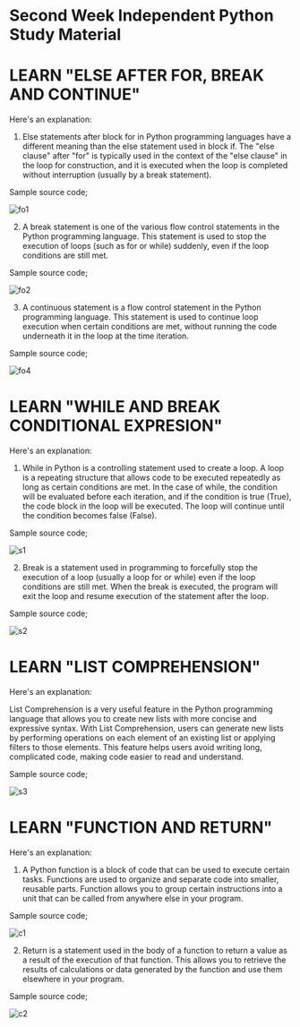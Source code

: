 # Second Week Independent Python Study Material

# LEARN "ELSE AFTER FOR, BREAK AND CONTINUE"

Here's an explanation:

1.	Else statements after block for in Python programming languages have a different meaning than the else statement used in block if. The "else clause" after "for" is typically used in the context of the "else clause" in the loop for construction, and it is executed when the loop is completed without interruption (usually by a break statement).

Sample source code;

![fo1](https://github.com/DanielAdless/Python-Minggu-Kedua/assets/145754190/112b6fb5-215d-42af-900b-f15a44dfb97f)


2.	A break statement is one of the various flow control statements in the Python programming language. This statement is used to stop the execution of loops (such as for or while) suddenly, even if the loop conditions are still met.

Sample source code;

![fo2](https://github.com/DanielAdless/Python-Minggu-Kedua/assets/145754190/a37eb5ee-d568-488e-9b13-b93bc39faa62)


3.	A continuous statement is a flow control statement in the Python programming language. This statement is used to continue loop execution when certain conditions are met, without running the code underneath it in the loop at the time iteration.

Sample source code;

![fo4](https://github.com/DanielAdless/Python-Minggu-Kedua/assets/145754190/314b741b-fafa-4fcf-9793-804aeaab45b9)



# LEARN "WHILE AND BREAK CONDITIONAL EXPRESION"

Here's an explanation:

1.	While in Python is a controlling statement used to create a loop. A loop is a repeating structure that allows code to be executed repeatedly as long as certain conditions are met. In the case of while, the condition will be evaluated before each iteration, and if the condition is true (True), the code block in the loop will be executed. The loop will continue until the condition becomes false (False).

Sample source code;

![s1](https://github.com/DanielAdless/Python-Minggu-Kedua/assets/145754190/f1e85420-1cd6-4179-abcf-3c3c09f7ec59)


2.	Break is a statement used in programming to forcefully stop the execution of a loop (usually a loop for or while) even if the loop conditions are still met. When the break is executed, the program will exit the loop and resume execution of the statement after the loop.

Sample source code;

![s2](https://github.com/DanielAdless/Python-Minggu-Kedua/assets/145754190/08a1ce04-b22d-49a2-a86a-4175ca4a8783)


# LEARN "LIST COMPREHENSION"

Here's an explanation:

List Comprehension is a very useful feature in the Python programming language that allows you to create new lists with more concise and expressive syntax. With List Comprehension, users can generate new lists by performing operations on each element of an existing list or applying filters to those elements. This feature helps users avoid writing long, complicated code, making code easier to read and understand.

Sample source code;

![s3](https://github.com/DanielAdless/Python-Minggu-Kedua/assets/145754190/8aab1639-fad3-47fc-a70a-632cc7454d24)


# LEARN "FUNCTION AND RETURN"

Here's an explanation:

1.	A Python function is a block of code that can be used to execute certain tasks. Functions are used to organize and separate code into smaller, reusable parts. Function allows you to group certain instructions into a unit that can be called from anywhere else in your program.

Sample source code;

![c1](https://github.com/DanielAdless/Python-Minggu-Kedua/assets/145754190/95cdac9d-0fbd-408a-bb57-db5b62c99070)

2.	Return is a statement used in the body of a function to return a value as a result of the execution of that function. This allows you to retrieve the results of calculations or data generated by the function and use them elsewhere in your program.

Sample source code;

![c2](https://github.com/DanielAdless/Python-Minggu-Kedua/assets/145754190/2d3d3722-29d9-4e27-ab87-e91407afc9b9)



